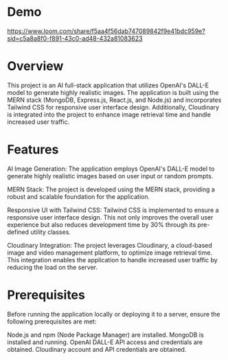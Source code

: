 # Demo
https://www.loom.com/share/f5aa4f56dab747089842f9e41bdc959e?sid=c5a8a8f0-f891-43c0-ad48-432a81083623

# Overview
This project is an AI full-stack application that utilizes OpenAI's DALL-E model to generate highly realistic images. The application is built using the MERN stack (MongoDB, Express.js, React.js, and Node.js) and incorporates Tailwind CSS for responsive user interface design. Additionally, Cloudinary is integrated into the project to enhance image retrieval time and handle increased user traffic.

# Features 
AI Image Generation: The application employs OpenAI's DALL-E model to generate highly realistic images based on user input or random prompts.

MERN Stack: The project is developed using the MERN stack, providing a robust and scalable foundation for the application.

Responsive UI with Tailwind CSS: Tailwind CSS is implemented to ensure a responsive user interface design. This not only improves the overall user experience but also reduces development time by 30% through its pre-defined utility classes.

Cloudinary Integration: The project leverages Cloudinary, a cloud-based image and video management platform, to optimize image retrieval time. This integration enables the application to handle increased user traffic by reducing the load on the server.

# Prerequisites 
Before running the application locally or deploying it to a server, ensure the following prerequisites are met:

Node.js and npm (Node Package Manager) are installed.
MongoDB is installed and running.
OpenAI DALL-E API access and credentials are obtained.
Cloudinary account and API credentials are obtained.


